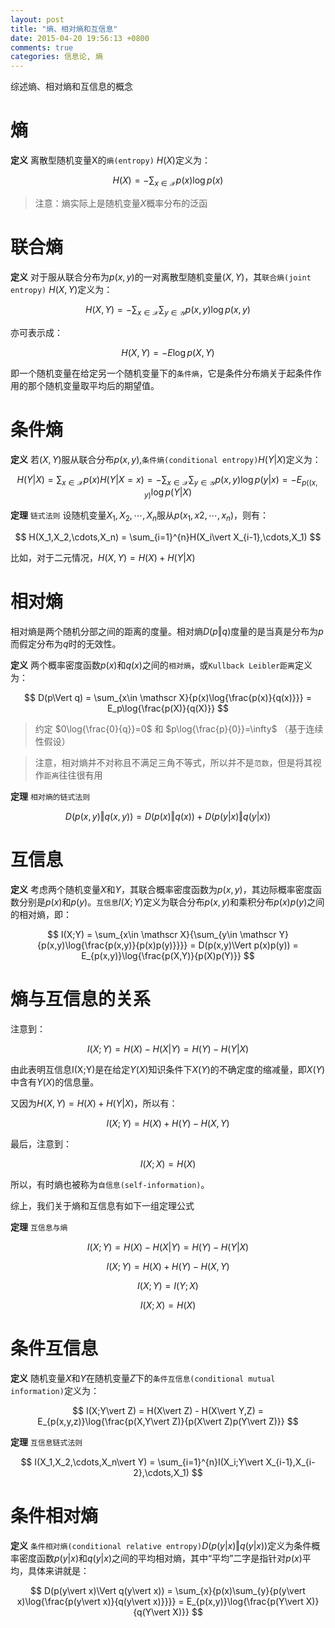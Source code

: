 ```yaml
---
layout: post
title: "熵、相对熵和互信息"
date: 2015-04-20 19:56:13 +0800
comments: true
categories: 信息论, 熵
---
```


综述熵、相对熵和互信息的概念

<!--more-->

熵
===

**定义** 离散型随机变量X的`熵(entropy)` $H(X)$定义为：

$$ H(X) = -\sum_{x \in \mathscr X}{p(x)\log{p(x)}} $$

> 注意：熵实际上是随机变量$X$概率分布的泛函

联合熵
=====

**定义** 对于服从联合分布为$p(x,y)$的一对离散型随机变量$(X,Y)$，其`联合熵(joint entropy)` $H(X,Y)$定义为：

$$ H(X,Y) = -\sum_{x\in \mathscr X}{\sum_{y\in \mathscr Y}{p(x,y)\log{p(x,y)}}} $$

亦可表示成：

$$ H(X,Y) = -E\log{p(X,Y)} $$

即一个随机变量在给定另一个随机变量下的`条件熵`，它是条件分布熵关于起条件作用的那个随机变量取平均后的期望值。

条件熵
=====

**定义** 若$(X,Y)$服从联合分布$p(x,y)$,`条件熵(conditional entropy)`$H(Y\vert X)$定义为：

$$ H(Y\vert X) = \sum_{x\in \mathscr X}{p(x)H(Y\vert X=x)} = -\sum_{x\in \mathscr X}{\sum_{y\in \mathscr Y}{p(x,y)\log{p(y\vert x)}}} = -E_{p((x,y)}\log{p(Y\vert X)} $$

**定理**  `链式法则` 设随机变量$X_1,X_2,\cdots,X_n$服从$p(x_1,x2,\cdots,x_n)$，则有：

$$ H(X_1,X_2,\cdots,X_n) = \sum_{i=1}^{n}H(X_i\vert X_{i-1},\cdots,X_1) $$

比如，对于二元情况，$H(X,Y) = H(X) + H(Y\vert X)$


相对熵
=====

相对熵是两个随机分部之间的距离的度量。相对熵$D(p\Vert q)$度量的是当真是分布为$p$而假定分布为$q$时的无效性。

**定义** 两个概率密度函数$p(x)$和$q(x)$之间的`相对熵`，或`Kullback Leibler距离`定义为：

$$ D(p\Vert q) = \sum_{x\in \mathscr X}{p(x)\log{\frac{p(x)}{q(x)}}} = E_p\log{\frac{p(X)}{q(X)}} $$

> 约定 $0\log{\frac{0}{q}}=0$ 和 $p\log{\frac{p}{0}}=\infty$ （基于连续性假设）

>注意，相对熵并不对称且不满足三角不等式，所以并不是`范数`，但是将其视作`距离`往往很有用


**定理** `相对熵的链式法则`

$$ D(p(x,y)\Vert q(x,y)) = D(p(x)\Vert q(x)) + D(p(y\vert x)\Vert q(y\vert x)) $$


互信息
=====

**定义** 考虑两个随机变量$X$和$Y$，其联合概率密度函数为$p(x,y)$，其边际概率密度函数分别是$p(x)$和$p(y)$。`互信息`$I(X;Y)$定义为联合分布$p(x,y)$和乘积分布$p(x)p(y)$之间的相对熵，即：

$$ I(X;Y) = \sum_{x\in \mathscr X}{\sum_{y\in \mathscr Y}{p(x,y)\log{\frac{p(x,y)}{p(x)p(y)}}}} = D(p(x,y)\Vert p(x)p(y)) = E_{p(x,y)}\log{\frac{p(X,Y)}{p(X)p(Y)}} $$

熵与互信息的关系
==============

注意到：

$$ I(X;Y) = H(X) - H(X\vert Y) = H(Y) - H(Y\vert X) $$

由此表明互信息I(X;Y)是在给定$Y(X)$知识条件下$X(Y)$的不确定度的缩减量，即$X(Y)$中含有$Y(X)$的信息量。

又因为$H(X,Y) = H(X) + H(Y\vert X)$，所以有：

$$ I(X;Y) = H(X) + H(Y) - H(X,Y) $$

最后，注意到：

$$ I(X;X) = H(X) $$

所以，有时熵也被称为`自信息(self-information)`。

综上，我们关于熵和互信息有如下一组定理公式

**定理** `互信息与熵`

$$ I(X;Y) = H(X) - H(X\vert Y) = H(Y) - H(Y\vert X) $$

$$ I(X;Y) = H(X) + H(Y) - H(X,Y) $$

$$ I(X;Y) = I(Y;X) $$

$$ I(X;X) = H(X) $$

条件互信息
=========

**定义** 随机变量$X$和$Y$在随机变量$Z$下的`条件互信息(conditional mutual information)`定义为：

$$ I(X;Y\vert Z) = H(X\vert Z) - H(X\vert Y,Z) = E_{p(x,y,z)}\log{\frac{p(X,Y\vert Z)}{p(X\vert Z)p(Y\vert Z)}} $$

**定理** `互信息链式法则`

$$ I(X_1,X_2,\cdots,X_n\vert Y) = \sum_{i=1}^{n}I(X_i;Y\vert X_{i-1},X_{i-2},\cdots,X_1) $$

条件相对熵
========

**定义** `条件相对熵(conditional relative entropy)`$D(p(y\vert x)\Vert q(y\vert x))$定义为条件概率密度函数$p(y\vert x)$和$q(y\vert x)$之间的平均相对熵，其中“平均”二字是指针对$p(x)$平均，具体来讲就是：

$$ D(p(y\vert x)\Vert q(y\vert x)) = \sum_{x}{p(x)\sum_{y}{p(y\vert x)\log{\frac{p(y\vert x)}{q(y\vert x)}}}} = E_{p(x,y)}\log{\frac{p(Y\vert X)}{q(Y\vert X)}} $$
